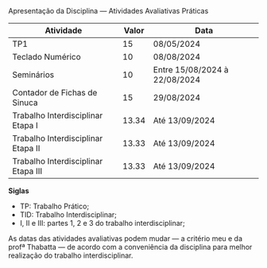 <div class="cabecalho">
    Apresentação da Disciplina — Atividades Avaliativas Práticas 
</div>

<div class="conteudo regular">
<div class="grid-50-50">
<div class="grid-element">

<!-- _class: centered -->

| Atividade                           | Valor | Data                          |
| ----------------------------------- | ----- | ----------------------------- |
| TP1                                 | 15    | 08/05/2024                    |
| Teclado Numérico                    | 10    | 08/08/2024                    |
| Seminários                          | 10    | Entre 15/08/2024 à 22/08/2024 |
| Contador de Fichas de Sinuca        | 15    | 29/08/2024                    |
| Trabalho Interdisciplinar Etapa I   | 13.34 | Até 13/09/2024                |
| Trabalho Interdisciplinar Etapa II  | 13.33 | Até 13/09/2024                |
| Trabalho Interdisciplinar Etapa III | 13.33 | Até 13/09/2024                |

</div>
<div class="grid-element">

**Siglas**

-   TP: Trabalho Prático;
-   TID: Trabalho Interdisciplinar;
-   I, II e III: partes 1, 2 e 3 do trabalho interdisciplinar;

As datas das atividades avaliativas podem mudar — a critério meu e da profª Thabatta — de acordo com a conveniência da disciplina para melhor realização do trabalho interdisciplinar.

</div>
</div>
</div>
